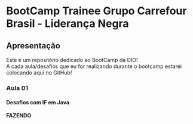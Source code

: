 # BootCamp Trainee Grupo Carrefour Brasil - Liderança Negra

## Apresentação

Este é um repositório dedicado ao BootCamp da DIO!<br>
A cada aula/desafios que eu for realizando durante o bootcamp estarei colocando aqui no GitHub!

### Aula 01

#### Desafios com IF em Java

**FAZENDO**
